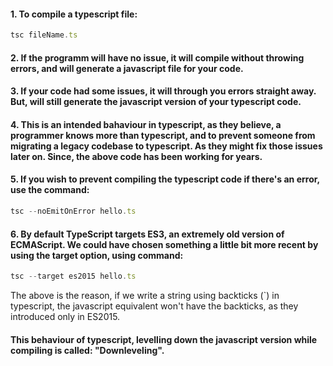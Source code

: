 #### 1. To compile a typescript file:
``` js
tsc fileName.ts
```

#### 2. If the programm will have no issue, it will compile without throwing errors, and will generate a javascript file for your code.

#### 3. If your code had some issues, it will through you errors straight away. But, will still generate the javascript version of your typescript code.

#### 4. This is an intended bahaviour in typescript, as they believe, a programmer knows more than typescript, and to prevent someone from migrating a legacy codebase to typescript. As they might fix those issues later on. Since, the above code has been working for years.

#### 5. If you wish to prevent compiling the typescript code if there's an error, use the command:
``` js
tsc --noEmitOnError hello.ts
```

#### 6. By default TypeScript targets ES3, an extremely old version of ECMAScript. We could have chosen something a little bit more recent by using the target option, using command:
``` js
tsc --target es2015 hello.ts
```
The above is the reason, if we write a string using backticks (`) in typescript, the javascript equivalent won't have the backticks, as they introduced only in ES2015. 
#### This behaviour of typescript, levelling down the javascript version while compiling is called: "Downleveling".